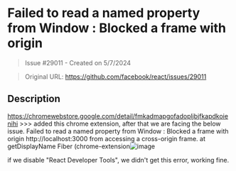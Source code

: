 # Failed to read a named property from Window : Blocked a frame with origin

> Issue #29011 - Created on 5/7/2024

> Original URL: https://github.com/facebook/react/issues/29011

## Description

https://chromewebstore.google.com/detail/fmkadmapgofadopljbjfkapdkoienihi  >>> added this chrome extension, after that we are facing the below issue. 
Failed to read a named property from Window : Blocked a frame with origin http://localhost:3000 from accessing a cross-origin frame. at getDisplayName Fiber (chrome-extension![image](https://github.com/facebook/react/assets/131435192/8f841e4c-ca56-4702-b01c-242fe3cf37d2)

if we disable "React Developer Tools", we didn't get this error, working fine.
